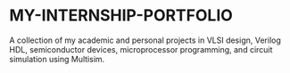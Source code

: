 # MY-INTERNSHIP-PORTFOLIO
A collection of my academic and personal projects in VLSI design, Verilog HDL, semiconductor devices, microprocessor programming, and circuit simulation using Multisim.

